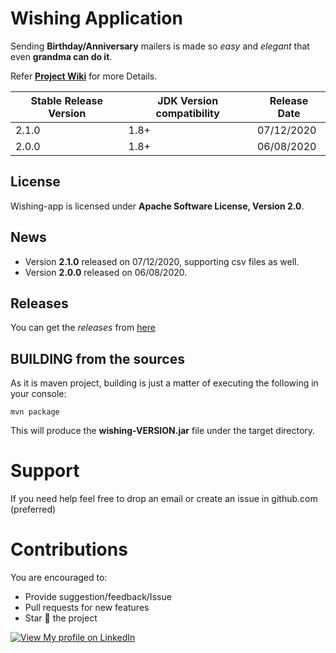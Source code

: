 # Wishing Application
Sending **Birthday/Anniversary** mailers is made so *easy* and *elegant* that even **grandma can do it**.

Refer **[Project Wiki](https://github.com/mnadeem/wishing-app/wiki)** for more Details.



| Stable Release Version | JDK Version compatibility | Release Date |
| ------------- | ------------- | ------------|
| 2.1.0  | 1.8+ | 07/12/2020 |
| 2.0.0  | 1.8+ | 06/08/2020 |


## License

Wishing-app is licensed under **Apache Software License, Version 2.0**.

## News
* Version **2.1.0** released on 07/12/2020, supporting csv files as well.
* Version **2.0.0** released on 06/08/2020.


## Releases

You can get the *releases* from [here](https://github.com/mnadeem/wishing-app/releases/)


## BUILDING from the sources

As it is maven project, building is just a matter of executing the following in your console:

	mvn package

This will produce the **wishing-VERSION.jar** file under the target directory.

# Support
If you need help feel free to drop an email or create an issue in github.com (preferred)

# Contributions

You are encouraged to:

* Provide suggestion/feedback/Issue
* Pull requests for new features
* Star :star2: the project


[![View My profile on LinkedIn](https://static.licdn.com/scds/common/u/img/webpromo/btn_viewmy_160x33.png)](https://www.linkedin.com/in/reachmnadeem/)
	
